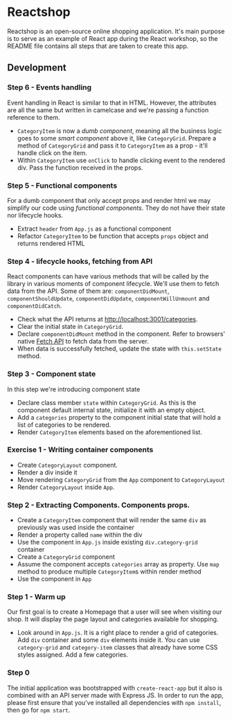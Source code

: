 # Reactshop

Reactshop is an open-source online shopping application.
It's main purpose is to serve as an example of React app during 
the React workshop, so the README file contains all steps that
are taken to create this app.

## Development

### Step 6 - Events handling
Event handling in React is similar to that in HTML. However, the attributes 
are all the same but written in camelcase and we're passing a function 
reference to them. 

- `CategoryItem` is now a _dumb component_, meaning all the business logic goes
  to some _smart component_ above it, like `CategoryGrid`. Prepare a method of 
  `CategoryGrid` and pass it to `CategoryItem` as a prop - it'll handle click
  on the item.
- Within `CategoryItem` use `onClick` to handle clicking event to the rendered
  div. Pass the function received in the props.

### Step 5 - Functional components
For a dumb component that only accept props and render html we may
simplify our code using _functional components_. They do not have their state
nor lifecycle hooks. 

- Extract `header` from `App.js` as a functional component
- Refactor `CategoryItem` to be function that accepts `props` object and
  returns rendered HTML

### Step 4 - lifecycle hooks, fetching from API
React components can have various methods that will be called by the library
in various moments of component lifecycle. We'll use them to fetch data 
from the API. Some of them are: `componentDidMount`, `componentShouldUpdate`,
`componentDidUpdate`, `componentWillUnmount` and `componentDidCatch`.

- Check what the API returns at [http://localhost:3001/categories](`http://localhost:3001/categories`).
- Clear the initial state in `CategoryGrid`.
- Declare `componentDidMount` method in the component. Refer to browsers' native
  [Fetch API](https://developer.mozilla.org/en-US/docs/Web/API/Fetch_API) to
  fetch data from the server.
- When data is successfully fetched, update the state with `this.setState`
  method.
 

### Step 3 - Component state
In this step we're introducing component state

- Declare class member `state` within `CategoryGrid`. As this is the component
  default internal state, initialize it with an empty object. 
- Add a `categories` property to the component initial state that will hold 
  a list of categories to be rendered.
- Render `CategoryItem` elements based on the aforementioned list. 

### Exercise 1 - Writing container components

- Create `CategoryLayout` component.
- Render a div inside it
- Move rendering `CategoryGrid` from the `App` component to `CategoryLayout`
- Render `CategoryLayout` inside `App`.

### Step 2 - Extracting Components. Components props.

- Create a `CategoryItem` component that will render the same `div` as 
  previously was used inside the container
- Render a property called `name` within the div
- Use the component in `App.js` inside existing `div.category-grid` container
- Create a `CategoryGrid` component
- Assume the component accepts `categories` array as property. Use `map` method
  to produce multiple `CategoryItem`s within render method
- Use the component in `App`

### Step 1 - Warm up
Our first goal is to create a Homepage that a user will see when
visiting our shop. It will display the page layout and categories
available for shopping.

- Look around in `App.js`. It is a right place to render a grid of categories.
  Add `div` container and some `div` elements inside it. You can use 
  `category-grid` and `category-item` classes that already have some CSS styles
  assigned. Add a few categories.
 

### Step 0
The initial application was bootstrapped with `create-react-app`
but it also is combined with an API server made with Express JS.
In order to run the app, please first ensure that you've installed all 
dependencies with `npm install`, then go for `npm start`.

